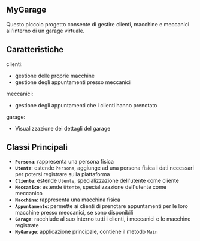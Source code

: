 ## MyGarage
Questo piccolo progetto consente di gestire clienti, macchine e meccanici all'interno di un garage virtuale.

## Caratteristiche
clienti:
- gestione delle proprie macchine 
- gestione degli appuntamenti presso meccanici

meccanici:
- gestione degli appuntamenti che i clienti hanno prenotato

garage:
- Visualizzazione dei dettagli del garage

## Classi Principali
- **`Persona`**: rappresenta una persona fisica
- **`Utente`**: estende `Persona`, aggiunge ad una persona fisica i dati necessari per potersi registrare sulla piattaforma
- **`Cliente`**: estende `Utente`, specializzazione dell'utente come cliente
- **`Meccanico`**: estende `Utente`, specializzazione dell'utente come meccanico
- **`Macchina`**: rappresenta una macchina fisica
- **`Appuntamento`**: permette ai clienti di prenotare appuntamenti per le loro macchine presso meccanici, se sono disponibili
- **`Garage`**: racchiude al suo interno tutti i clienti, i meccanici e le macchine registrate
- **`MyGarage`**: applicazione principale, contiene il metodo `Main`

